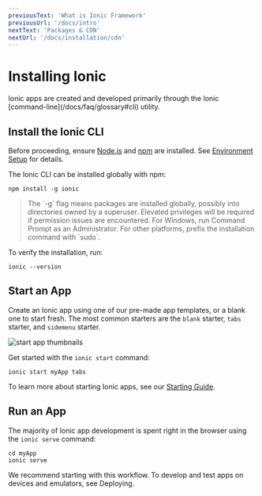 ```yaml
---
previousText: 'What is Ionic Framework'
previousUrl: '/docs/intro'
nextText: 'Packages & CDN'
nextUrl: '/docs/installation/cdn'
---
```


# Installing Ionic

<p class="intro" markdown="1">
Ionic apps are created and developed primarily through the Ionic [command-line](/docs/faq/glossary#cli) utility.
</p>

## Install the Ionic CLI

Before proceeding, ensure [Node.js](/docs/faq/glossary#node) and [npm](/docs/faq/glossary#npm) are installed. See [Environment Setup](/docs/installation/environment) for details.

The Ionic CLI can be installed globally with npm:

```shell
npm install -g ionic
```

<blockquote>
  <p>The `-g` flag means packages are installed globally, possibly into directories owned by a superuser. Elevated privileges will be required if permission issues are encountered. For Windows, run Command Prompt as an Administrator. For other platforms, prefix the installation command with `sudo`.</p>
</blockquote>

To verify the installation, run:

```shell
ionic --version
```

## Start an App

Create an Ionic app using one of our pre-made app templates, or a blank one to start fresh. The most common starters are the `blank` starter, `tabs` starter, and `sidemenu` starter.

![start app thumbnails](../assets/img/installation/start-app-thumbnails.png)

Get started with the `ionic start` command:

```shell
ionic start myApp tabs
```

To learn more about starting Ionic apps, see our [Starting Guide](/docs/building/starting).

## Run an App

The majority of Ionic app development is spent right in the browser using the `ionic serve` command:

```shell
cd myApp
ionic serve
```

We recommend starting with this workflow. To develop and test apps on devices and emulators, see Deploying.
